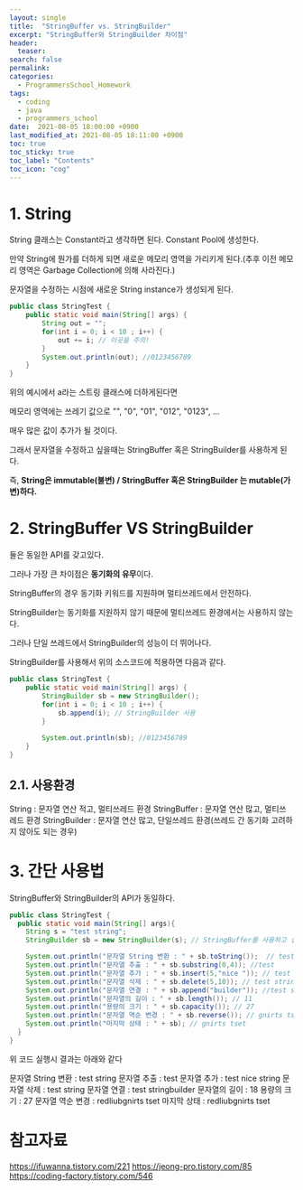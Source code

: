 ```yaml
---
layout: single
title:  "StringBuffer vs. StringBuilder"
excerpt: "StringBuffer와 StringBuilder 차이점"
header:
  teaser: 
search: false
permalink:
categories: 
  - ProgrammersSchool_Homework
tags:
  - coding
  - java
  - programmers_school
date:  2021-08-05 18:00:00 +0900
last_modified_at: 2021-08-05 18:11:00 +0900
toc: true
toc_sticky: true
toc_label: "Contents"
toc_icon: "cog"
---
```

# 1. String

String 클래스는 Constant라고 생각하면 된다. Constant Pool에 생성한다.

만약 String에 뭔가를 더하게 되면 새로운 메모리 영역을 가리키게 된다.(추후 이전 메모리 영역은 Garbage Collection에 의해 사라진다.)

문자열을 수정하는 시점에 새로운 String instance가 생성되게 된다.

```java
public class StringTest {
    public static void main(String[] args) {
        String out = "";
        for(int i = 0; i < 10 ; i++) {
            out += i; // 이곳을 주의!
        }
        System.out.println(out); //0123456789
    }
}
```

위의 예시에서 a라는 스트링 클래스에 더하게된다면

메모리 영역에는 쓰레기 값으로 "", "0", "01", "012", "0123", ...

매우 많은 값이 추가가 될 것이다.

그래서 문자열을 수정하고 싶을때는 StringBuffer 혹은 StringBuilder를 사용하게 된다.

즉, **String은 immutable(불변) / StringBuffer 혹은 StringBuilder 는 mutable(가변)하다.**

# 2. StringBuffer VS StringBuilder

둘은 동일한 API를 갖고있다.

그러나 가장 큰 차이점은 **동기화의 유무**이다.

StringBuffer의 경우 동기화 키워드를 지원하며 멀티쓰레드에서 안전하다.

StringBuilder는 동기화를 지원하지 않기 때문에 멀티쓰레드 환경에서는 사용하지 않는다.

그러나 단일 쓰레드에서 StringBuilder의 성능이 더 뛰어나다.

StringBuilder를 사용해서 위의 소스코드에 적용하면 다음과 같다.

```java
public class StringTest {
    public static void main(String[] args) {
        StringBuilder sb = new StringBuilder();
        for(int i = 0; i < 10 ; i++) {
            sb.append(i); // StringBuilder 사용
        }
        
        System.out.println(sb); //0123456789
    }
}
```

## 2.1. 사용환경

String  : 문자열 연산 적고, 멀티쓰레드 환경
StringBuffer : 문자열 연산 많고, 멀티쓰레드 환경 
StringBuilder : 문자열 연산 많고, 단일쓰레드 환경(쓰레드 간 동기화 고려하지 않아도 되는 경우)

# 3. 간단 사용법

StringBuffer와 StringBuilder의 API가 동일하다.

```java
public class StringTest {
  public static void main(String[] args){
    String s = "test string";
    StringBuilder sb = new StringBuilder(s); // StringBuffer를 사용하고 싶다면 이곳만 변경!

    System.out.println("문자열 String 변환 : " + sb.toString());  // test string
    System.out.println("문자열 추출 : " + sb.substring(0,4)); //test
    System.out.println("문자열 추가 : " + sb.insert(5,"nice ")); // test nice string
    System.out.println("문자열 삭제 : " + sb.delete(5,10)); // test string
    System.out.println("문자열 연결 : " + sb.append("builder")); //test stringbuilder
    System.out.println("문자열의 길이 : " + sb.length()); // 11
    System.out.println("용량의 크기 : " + sb.capacity()); // 27
    System.out.println("문자열 역순 변경 : " + sb.reverse()); // gnirts tset
    System.out.println("마지막 상태 : " + sb); // gnirts tset
  }
}
```

위 코드 실행시 결과는 아래와 같다

문자열 String 변환 : test string
문자열 추출 : test
문자열 추가 : test nice string
문자열 삭제 : test string
문자열 연결 : test stringbuilder
문자열의 길이 : 18
용량의 크기 : 27
문자열 역순 변경 : redliubgnirts tset
마지막 상태 : redliubgnirts tset

# 참고자료

https://ifuwanna.tistory.com/221
https://jeong-pro.tistory.com/85
https://coding-factory.tistory.com/546